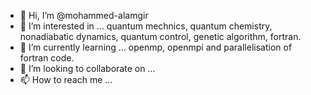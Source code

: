 - 👋 Hi, I’m @mohammed-alamgir
- 👀 I’m interested in ... quantum mechnics, quantum chemistry, nonadiabatic dynamics, quantum control, genetic algorithm, fortran. 
- 🌱 I’m currently learning ... openmp, openmpi and parallelisation of fortran code.
- 💞️ I’m looking to collaborate on ... 
- 📫 How to reach me ...

<!---
mohammed-alamgir/mohammed-alamgir is a ✨ special ✨ repository because its `README.md` (this file) appears on your GitHub profile.
You can click the Preview link to take a look at your changes.
--->
